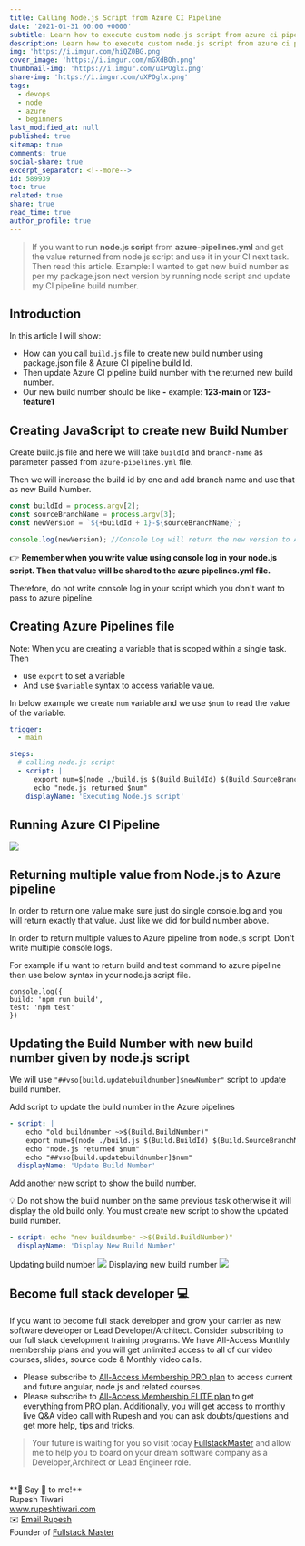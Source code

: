 ```yaml
---
title: Calling Node.js Script from Azure CI Pipeline
date: '2021-01-31 00:00 +0000'
subtitle: Learn how to execute custom node.js script from azure ci pipeline
description: Learn how to execute custom node.js script from azure ci pipeline
img: 'https://i.imgur.com/hiQZ0BG.png'
cover_image: 'https://i.imgur.com/mGXdBOh.png'
thumbnail-img: 'https://i.imgur.com/uXPOglx.png'
share-img: 'https://i.imgur.com/uXPOglx.png'
tags:
  - devops
  - node
  - azure
  - beginners
last_modified_at: null
published: true
sitemap: true
comments: true
social-share: true
excerpt_separator: <!--more-->
id: 589939
toc: true
related: true
share: true
read_time: true
author_profile: true
---
```


> If you want to run **node.js script** from **azure-pipelines.yml** and get the
> value returned from node.js script and use it in your CI next task. Then read
> this article. Example: I wanted to get new build number as per my package.json
> next version by running node script and update my CI pipeline build number.

## Introduction

In this article I will show:

- How can you call `build.js` file to create new build number using package.json
  file & Azure CI pipeline build Id.
- Then update Azure CI pipeline build number with the returned new build number.
- Our new build number should be like **<buildId>-<branchname>** example:
  **123-main** or **123-feature1**

## Creating JavaScript to create new Build Number

Create build.js file and here we will take `buildId` and `branch-name` as
parameter passed from `azure-pipelines.yml` file.

Then we will increase the build id by one and add branch name and use that as
new Build Number.

```javascript
const buildId = process.argv[2];
const sourceBranchName = process.argv[3];
const newVersion = `${+buildId + 1}-${sourceBranchName}`;

console.log(newVersion); //Console Log will return the new version to Azure Pipelines.
```

👉 **Remember when you write value using console log in your node.js script.
Then that value will be shared to the azure pipelines.yml file.**

Therefore, do not write console log in your script which you don't want to pass
to azure pipeline.

## Creating Azure Pipelines file

Note: When you are creating a variable that is scoped within a single task. Then

- use `export` to set a variable
- And use `$variable` syntax to access variable value.

In below example we create `num` variable and we use `$num` to read the value of
the variable.

```yaml
trigger:
  - main

steps:
  # calling node.js script
  - script: |
      export num=$(node ./build.js $(Build.BuildId) $(Build.SourceBranchName))
      echo "node.js returned $num"
    displayName: 'Executing Node.js script'
```

## Running Azure CI Pipeline

![](https://i.imgur.com/eh7pTE3.png)

## Returning multiple value from Node.js to Azure pipeline

In order to return one value make sure just do single console.log and you will
return exactly that value. Just like we did for build number above.

In order to return multiple values to Azure pipeline from node.js script. Don't
write multiple console.logs.

For example if u want to return build and test command to azure pipeline then
use below syntax in your node.js script file.

```javascript=
console.log({
build: 'npm run build',
test: 'npm test'
})
```

## Updating the Build Number with new build number given by node.js script

We will use `"##vso[build.updatebuildnumber]$newNumber"` script to update build
number.

Add script to update the build number in the Azure pipelines

```yaml
- script: |
    echo "old buildnumber ~>$(Build.BuildNumber)"
    export num=$(node ./build.js $(Build.BuildId) $(Build.SourceBranchName))
    echo "node.js returned $num"
    echo "##vso[build.updatebuildnumber]$num"
  displayName: 'Update Build Number'
```

Add another new script to show the build number.

💡 Do not show the build number on the same previous task otherwise it will
display the old build only. You must create new script to show the updated build
number.

```yaml
- script: echo "new buildnumber ~>$(Build.BuildNumber)"
  displayName: 'Display New Build Number'
```

Updating build number ![](https://i.imgur.com/A2UbZDE.png) Displaying new build
number ![](https://i.imgur.com/e1k5FWV.png)

## Become full stack developer 💻

If you want to become full stack developer and grow your carrier as new software
developer or Lead Developer/Architect. Consider subscribing to our full stack
development training programs. We have All-Access Monthly membership plans and
you will get unlimited access to all of our video courses, slides, source code &
Monthly video calls.

- Please subscribe to
  [All-Access Membership PRO plan](https://www.fullstackmaster.net/pro) to
  access current and future angular, node.js and related courses.
- Please subscribe to
  [All-Access Membership ELITE plan](https://www.fullstackmaster.net/elite) to
  get everything from PRO plan. Additionally, you will get access to monthly
  live Q&A video call with Rupesh and you can ask doubts/questions and get more
  help, tips and tricks.

> Your future is waiting for you so visit today
> [FullstackMaster](www.fullstackmaster.net) and allow me to help you to board
> on your dream software company as a Developer,Architect or Lead Engineer role.

<br/>
**💖 Say 👋 to me!**

<div> 
Rupesh Tiwari </div><div>
<a href="https://www.rupeshtiwari.com"> www.rupeshtiwari.com</a> </div><div>
✉️ <a href="mailto:rupesh.tiwari.info@gmail.com?subject=Hi"> Email Rupesh</a> </div><div>
Founder of <a href="https://www.fullstackmaster.net"> Fullstack Master</a></div><div>
</div>
